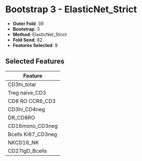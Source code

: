 # Bootstrap 3 - ElasticNet_Strict

- **Outer Fold**: 39
- **Bootstrap**: 3
- **Method**: ElasticNet_Strict
- **Fold Seed**: 82
- **Features Selected**: 9

## Selected Features

| Feature |
|---------|
| CD3hi_total |
| Treg naive_CD3 |
| CD8 RO CCR6_CD3 |
| CD3hi_CD4neg |
| DR_CD8RO |
| CD16mono_CD3neg |
| Bcells Ki67_CD3neg |
| NKCD16_NK |
| CD27IgD_Bcells |
